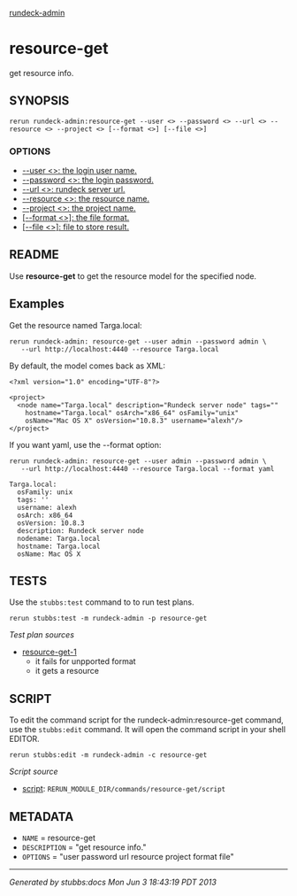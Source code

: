[rundeck-admin](../../index.html)
# resource-get 

get resource info.

## SYNOPSIS

    rerun rundeck-admin:resource-get --user <> --password <> --url <> --resource <> --project <> [--format <>] [--file <>]

### OPTIONS

* [    --user <>: the login user name.](../../options/user/index.html)
* [    --password <>: the login password.](../../options/password/index.html)
* [    --url <>: rundeck server url.](../../options/url/index.html)
* [    --resource <>: the resource name.](../../options/resource/index.html)
* [    --project <>: the project name.](../../options/project/index.html)
* [   [--format <>]: the file format.](../../options/format/index.html)
* [   [--file <>]: file to store result.](../../options/file/index.html)

## README

Use **resource-get** to get the resource model for the specified node.

Examples
--------

Get the resource named Targa.local:

    rerun rundeck-admin: resource-get --user admin --password admin \
       --url http://localhost:4440 --resource Targa.local
       
By default, the model comes back as XML:

    <?xml version="1.0" encoding="UTF-8"?>

    <project>
      <node name="Targa.local" description="Rundeck server node" tags="" 
        hostname="Targa.local" osArch="x86_64" osFamily="unix" 
        osName="Mac OS X" osVersion="10.8.3" username="alexh"/>
    </project>       

If you want yaml, use the --format option:

    rerun rundeck-admin: resource-get --user admin --password admin \
       --url http://localhost:4440 --resource Targa.local --format yaml

    Targa.local:
      osFamily: unix
      tags: ''
      username: alexh
      osArch: x86_64
      osVersion: 10.8.3
      description: Rundeck server node
      nodename: Targa.local
      hostname: Targa.local
      osName: Mac OS X

## TESTS

Use the `stubbs:test` command to to run test plans.

    rerun stubbs:test -m rundeck-admin -p resource-get

*Test plan sources*

* [resource-get-1](../../tests/resource-get-1.html)
  * it fails for unpported format
  * it gets a resource

## SCRIPT

To edit the command script for the rundeck-admin:resource-get command, 
use the `stubbs:edit`
command. It will open the command script in your shell EDITOR.

    rerun stubbs:edit -m rundeck-admin -c resource-get

*Script source*

* [script](script.html): `RERUN_MODULE_DIR/commands/resource-get/script`

## METADATA

* `NAME` = resource-get
* `DESCRIPTION` = "get resource info."
* `OPTIONS` = "user password url resource project format file"

----

*Generated by stubbs:docs Mon Jun  3 18:43:19 PDT 2013*

